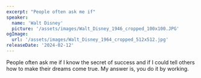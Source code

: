 ```yaml
---
excerpt: "People often ask me if"
speaker:
  name: 'Walt Disney'
  picture: '/assets/images/Walt_Disney_1946_cropped_100x100.JPG'
ogImage:
  url: '/assets/images/Walt_Disney_1964_cropped_512x512.jpg'
releaseDate: '2024-02-12'
---
```


People often ask me if I know the secret of success and if I could tell others how to make their dreams come true. My answer is, you do it by working.
